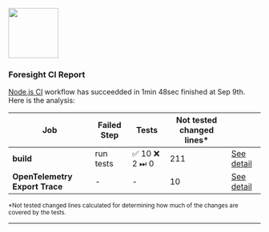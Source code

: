 <a href="https://runforesight.com"><img src="https://camo.githubusercontent.com/c958d76a8f7d8427250c99364a2c17c752ad4ded9ef8873116459de1d714f7f4/68747470733a2f2f666f726573696768742d6173736574732d6c61622e73332e75732d776573742d322e616d617a6f6e6177732e636f6d2f696d616765732f6d61696c2f666f726573696768742d6c6f676f2d75726c2e706e67" width="100" /></a>

### Foresight CI Report

[Node.js CI](https://app.runforesight.com) workflow has succeedded in 1min 48sec finished at Sep 9th. Here is the analysis:

| Job | Failed Step | Tests | Not tested changed lines*  |  | 
|--|--|--|--|--|
| **build** | run tests | ✅ 10 ❌ 2 ⏭ 0| 211 | [See detail](https://app.runforesight.com) |
| **OpenTelemetry Export Trace** | - | - | 10  | [See detail](https://app.runforesight.com) |

<sup>*Not tested changed lines calculated for determining how much of the changes are covered by the tests.</sup>

---
